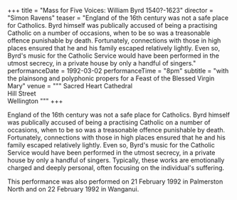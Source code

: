 +++
title = "Mass for Five Voices: William Byrd 1540?-1623"
director = "Simon Ravens"
teaser = "England of the 16th century was not a safe place for Catholics. Byrd himself was publically accused of being a practising Catholic on a number of occasions, when to be so was a treasonable offence punishable by death. Fortunately, connections with those in high places ensured that he and his family escaped relatively lightly. Even so, Byrd's music for the Catholic Service would have been performed in the utmost secrecy, in a private house by only a handful of singers."
performanceDate = 1992-03-02
performanceTime = "8pm"
subtitle = "with the plainsong and polyphonic propers for a Feast of the Blessed Virgin Mary"
venue = """
Sacred Heart Cathedral  
Hill Street  
Wellington
"""
+++

England of the 16th century was not a safe place for Catholics. Byrd himself was publically accused of being a practising Catholic on a number of occasions, when to be so was a treasonable offence punishable by death. Fortunately, connections with those in high places ensured that he and his family escaped relatively lightly. Even so, Byrd's music for the Catholic Service would have been performed in the utmost secrecy, in a private house by only a handful of singers. Typically, these works are emotionally charged and deeply personal, often focusing on the individual's suffering.


This performance was also performed on 21 February 1992 in Palmerston North and on 22 February 1992 in Wanganui.
